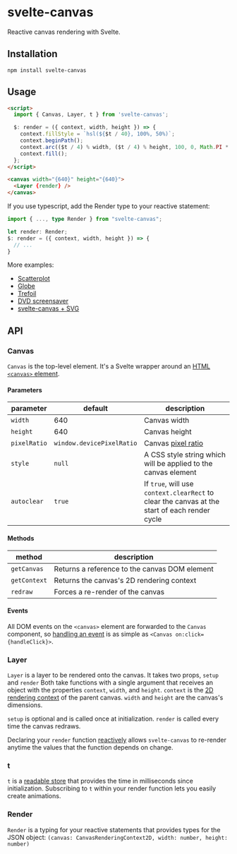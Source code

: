# svelte-canvas

Reactive canvas rendering with Svelte.

## Installation

`npm install svelte-canvas`

## Usage

```html
<script>
  import { Canvas, Layer, t } from 'svelte-canvas';

  $: render = ({ context, width, height }) => {
    context.fillStyle = `hsl(${$t / 40}, 100%, 50%)`;
    context.beginPath();
    context.arc(($t / 4) % width, ($t / 4) % height, 100, 0, Math.PI * 2);
    context.fill();
  };
</script>

<canvas width="{640}" height="{640}">
  <Layer {render} />
</canvas>
```

If you use typescript, add the Render type to your reactive statement:

```ts
import { ..., type Render } from "svelte-canvas";

let render: Render;
$: render = ({ context, width, height }) => {
  // ...
}
```

More examples:

- [Scatterplot](https://svelte.dev/repl/8265c051bf754f8aba6f5d6ed9d0d74f)
- [Globe](https://svelte.dev/repl/b0c3901c51cd49f1a2f337f731942269)
- [Trefoil](https://svelte.dev/repl/44d1eb4677e2421ab20a584ca8a0a934)
- [DVD screensaver](https://svelte.dev/repl/34d79dea30b8428590b8cb76221ca1d4)
- [svelte-canvas + SVG](https://svelte.dev/repl/0df2613d2bff4ac89735edc628955937)

## API

### Canvas

`Canvas` is the top-level element. It's a Svelte wrapper around an [HTML `<canvas>` element](https://developer.mozilla.org/en-US/docs/Web/HTML/Element/canvas).

#### Parameters

| parameter    | default                   | description                                                                                             |
| ------------ | ------------------------- | ------------------------------------------------------------------------------------------------------- |
| `width`      | 640                       | Canvas width                                                                                            |
| `height`     | 640                       | Canvas height                                                                                           |
| `pixelRatio` | `window.devicePixelRatio` | Canvas [pixel ratio](https://developer.mozilla.org/en-US/docs/Web/API/Window/devicePixelRatio#Examples) |
| `style`      | `null`                    | A CSS style string which will be applied to the canvas element                                          |
| `autoclear`  | `true`                    | If `true`, will use `context.clearRect` to clear the canvas at the start of each render cycle           |

#### Methods

| method       | description                                   |
| ------------ | --------------------------------------------- |
| `getCanvas`  | Returns a reference to the canvas DOM element |
| `getContext` | Returns the canvas's 2D rendering context     |
| `redraw`     | Forces a re-render of the canvas              |

#### Events

All DOM events on the `<canvas>` element are forwarded to the `Canvas` component, so [handling an event](https://svelte.dev/docs#Element_directives) is as simple as `<Canvas on:click={handleClick}>`.

### Layer

`Layer` is a layer to be rendered onto the canvas. It takes two props, `setup` and `render` Both take functions with a single argument that receives an object with the properties `context`, `width`, and `height`. `context` is the [2D rendering context](https://developer.mozilla.org/en-US/docs/Web/API/CanvasRenderingContext2D) of the parent canvas. `width` and `height` are the canvas's dimensions.

`setup` is optional and is called once at initialization. `render` is called every time the canvas redraws.

Declaring your `render` function [reactively](https://svelte.dev/docs#3_$_marks_a_statement_as_reactive) allows `svelte-canvas` to re-render anytime the values that the function depends on change.

### t

`t` is a [readable store](https://svelte.dev/docs#readable) that provides the time in milliseconds since initialization. Subscribing to `t` within your render function lets you easily create animations.

### Render

`Render` is a typing for your reactive statements that provides types for the JSON object: `(canvas: CanvasRenderingContext2D, width: number, height: number)`
